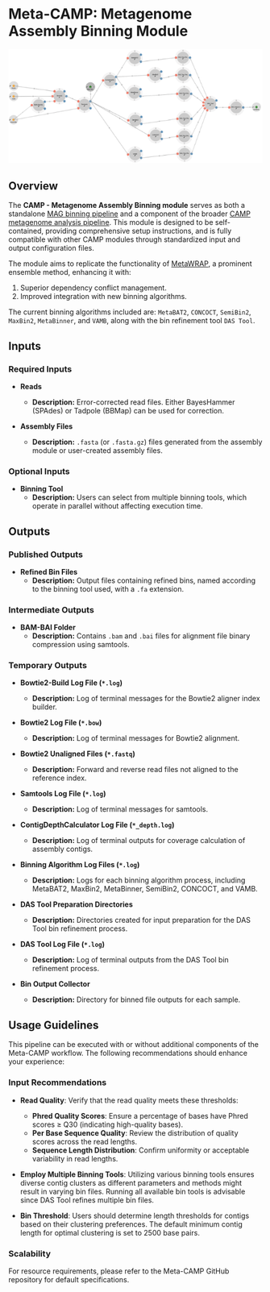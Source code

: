 # Meta-CAMP: Metagenome Assembly Binning Module

!["CAMP Assembly Binning"](../../../images/camp-pipeline/camp-assembly-binning.png)

## Overview

The **CAMP - Metagenome Assembly Binning module** serves as both a standalone [MAG binning pipeline](https://github.com/MetaSUB-CAMP/camp_binning) and a component of the broader [CAMP metagenome analysis pipeline](https://github.com/Meta-CAMP). This module is designed to be self-contained, providing comprehensive setup instructions, and is fully compatible with other CAMP modules through standardized input and output configuration files.

The module aims to replicate the functionality of [MetaWRAP](https://github.com/bxlab/metaWRAP), a prominent ensemble method, enhancing it with:

1. Superior dependency conflict management.
2. Improved integration with new binning algorithms.

The current binning algorithms included are: `MetaBAT2`, `CONCOCT`, `SemiBin2`, `MaxBin2`, `MetaBinner`, and `VAMB`, along with the bin refinement tool `DAS Tool`.

## Inputs

### Required Inputs

- **Reads**
    - **Description:** Error-corrected read files. Either BayesHammer (SPAdes) or Tadpole (BBMap) can be used for correction.

- **Assembly Files**
    - **Description:** `.fasta` (or `.fasta.gz`) files generated from the assembly module or user-created assembly files.

### Optional Inputs

- **Binning Tool**
    - **Description:** Users can select from multiple binning tools, which operate in parallel without affecting execution time.

## Outputs

### Published Outputs

- **Refined Bin Files**
    - **Description:** Output files containing refined bins, named according to the binning tool used, with a `.fa` extension.

### Intermediate Outputs

- **BAM-BAI Folder**
    - **Description:** Contains `.bam` and `.bai` files for alignment file binary compression using samtools.

### Temporary Outputs

- **Bowtie2-Build Log File (`*.log`)**
    - **Description:** Log of terminal messages for the Bowtie2 aligner index builder.

- **Bowtie2 Log File (`*.bow`)**
    - **Description:** Log of terminal messages for Bowtie2 alignment.

- **Bowtie2 Unaligned Files (`*.fastq`)**
    - **Description:** Forward and reverse read files not aligned to the reference index.

- **Samtools Log File (`*.log`)**
    - **Description:** Log of terminal messages for samtools.

- **ContigDepthCalculator Log File (`*_depth.log`)**
    - **Description:** Log of terminal outputs for coverage calculation of assembly contigs.

- **Binning Algorithm Log Files (`*.log`)**
    - **Description:** Logs for each binning algorithm process, including MetaBAT2, MaxBin2, MetaBinner, SemiBin2, CONCOCT, and VAMB.

- **DAS Tool Preparation Directories**
    - **Description:** Directories created for input preparation for the DAS Tool bin refinement process.

- **DAS Tool Log File (`*.log`)**
    - **Description:** Log of terminal outputs from the DAS Tool bin refinement process.

- **Bin Output Collector**
    - **Description:** Directory for binned file outputs for each sample.

## Usage Guidelines

This pipeline can be executed with or without additional components of the Meta-CAMP workflow. The following recommendations should enhance your experience:

### Input Recommendations

- **Read Quality**: Verify that the read quality meets these thresholds:
    - **Phred Quality Scores**: Ensure a percentage of bases have Phred scores ≥ Q30 (indicating high-quality bases).
    - **Per Base Sequence Quality**: Review the distribution of quality scores across the read lengths.
    - **Sequence Length Distribution**: Confirm uniformity or acceptable variability in read lengths.

- **Employ Multiple Binning Tools**: Utilizing various binning tools ensures diverse contig clusters as different parameters and methods might result in varying bin files. Running all available bin tools is advisable since DAS Tool refines multiple bin files.

- **Bin Threshold**: Users should determine length thresholds for contigs based on their clustering preferences. The default minimum contig length for optimal clustering is set to 2500 base pairs.

### Scalability

For resource requirements, please refer to the Meta-CAMP GitHub repository for default specifications.
